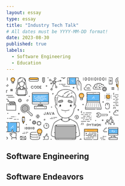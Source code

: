 ```yaml
---
layout: essay
type: essay
title: "Industry Tech Talk"
# All dates must be YYYY-MM-DD format!
date: 2023-08-30
published: true
labels:
  - Software Engineering
  - Education
---
```


<img width="300px" class="rounded float-start pe-4" src="../img/SoftwareEngineer.png">

## Software Engineering


## Software Endeavors

